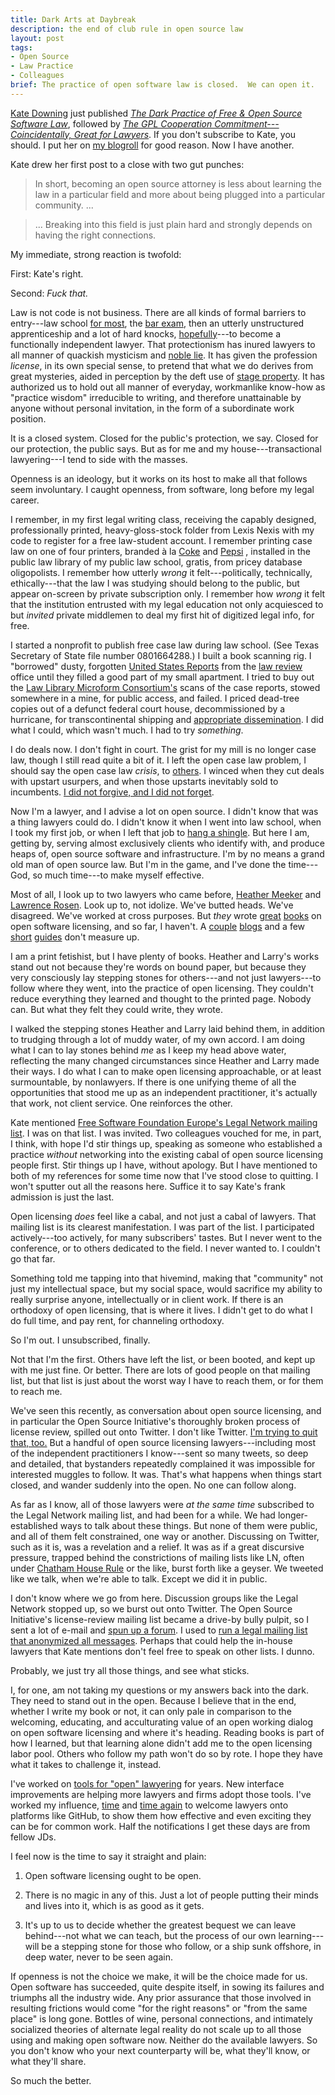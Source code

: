 ```yaml
---
title: Dark Arts at Daybreak
description: the end of club rule in open source law
layout: post
tags:
- Open Source
- Law Practice
- Colleagues
brief: The practice of open software law is closed.  We can open it.
---
```


[Kate Downing](https://katedowninglaw.com/) just published [_The Dark Practice of Free & Open Source Software Law_](https://katedowninglaw.com/2019/06/17/part-1-the-dark-practice-of-free-open-source-software-law/), followed by [_The GPL Cooperation Commitment---Coincidentally, Great for Lawyers_](https://katedowninglaw.com/2019/06/17/part-2-the-gpl-cooperation-commitment-coincidentally-great-for-lawyers/).  If you don't subscribe to Kate, you should.  I put her on [my blogroll](https://writing.kemitchell.com/lists/Blogroll) for good reason.  Now I have another.

Kate drew her first post to a close with two gut punches:

> In short, becoming an open source attorney is less about learning the law in a particular field and more about being plugged into a particular community. ...

> ... Breaking into this field is just plain hard and strongly depends on having the right connections.

My immediate, strong reaction is twofold:

First:  Kate's right.

Second:  _Fuck that._

Law is not code is not business.  There are all kinds of formal barriers to entry---law school [for most](http://likelincoln.org/), the [bar exam](https://en.wikipedia.org/wiki/State_Bar_of_California#The_California_Bar_Examination), then an utterly unstructured apprenticeship and a lot of hard knocks, [hopefully](http://www.top-law-schools.com/forums/viewtopic.php?f=23&t=192753)---to become a functionally independent lawyer.  That protectionism has inured lawyers to all manner of quackish mysticism and [noble lie](https://en.wikipedia.org/wiki/Noble_lie).  It has given the profession _license_, in its own special sense, to pretend that what we do derives from great mysteries, aided in perception by the deft use of [stage property](https://en.wikipedia.org/wiki/Theatrical_property).  It has authorized us to hold out all manner of everyday, workmanlike know-how as "practice wisdom" irreducible to writing, and therefore unattainable by anyone without personal invitation, in the form of a subordinate work position.

It is a closed system.  Closed for the public's protection, we say.  Closed for our protection, the public says.  But as for me and my house---transactional lawyering---I tend to side with the masses.

Openness is an ideology, but it works on its host to make all that follows seem involuntary.  I caught openness, from software, long before my legal career.

I remember, in my first legal writing class, receiving the capably designed, professionally printed, heavy-gloss-stock folder from Lexis Nexis with my code to register for a free law-student account.  I remember printing case law on one of four printers, branded à la [Coke](https://www.lexisnexis.com) and [Pepsi](https://www.westlaw.com) , installed in the public law library of my public law school, gratis, from pricey database oligopolists.  I remember how utterly _wrong_ it felt---politically, technically, ethically---that the law I was studying should belong to the public, but appear on-screen by private subscription only.  I remember how _wrong_ it felt that the institution entrusted with my legal education not only acquiesced to but _invited_ private middlemen to deal my first hit of digitized legal info, for free.

I started a nonprofit to publish free case law during law school.  (See Texas Secretary of State file number 0801664288.)  I built a book scanning rig.  I "borrowed" dusty, forgotten [United States Reports](https://en.wikipedia.org/wiki/United_States_Reports) from the [law review](https://en.wikipedia.org/wiki/Law_review) office until they filled a good part of my small apartment.  I tried to buy out the [Law Library Microform Consortium's](http://llmc.com/) scans of the case reports, stowed somewhere in a mine, for public access, and failed.  I priced dead-tree copies out of a defunct federal court house, decommissioned by a hurricane, for transcontinental shipping and [appropriate dissemination](https://archive.org/scanning).  I did what I could, which wasn't much.  I had to try _something_.

I do deals now.  I don't fight in court.  The grist for my mill is no longer case law, though I still read quite a bit of it.  I left the open case law problem, I should say the open case law _crisis_, to [others](https://case.law/).  I winced when they cut deals with upstart usurpers, and when those upstarts inevitably sold to incumbents.  [I did not forgive, and I did not forget](https://writing.kemitchell.com/2016/02/28/I-Will-Never-Be-a-Super-Lawyer).

Now I'm a lawyer, and I advise a lot on open source.  I didn't know that was a thing lawyers could do.  I didn't know it when I went into law school, when I took my first job, or when I left that job to [hang a shingle](https://en.wiktionary.org/wiki/hang_out_one%27s_shingle).  But here I am, getting by, serving almost exclusively clients who identify with, and produce heaps of, open source software and infrastructure.  I'm by no means a grand old man of open source law.  But I'm in the game, and I've done the time---God, so much time---to make myself effective.

Most of all, I look up to two lawyers who came before, [Heather Meeker](https://heathermeeker.com) and [Lawrence Rosen](https://web.archive.org/web/20190527132214/https://www.rosenlaw.com/rosen.htm).  Look up to, not idolize.  We've butted heads.  We've disagreed.  We've worked at cross purposes.  But _they_ wrote [great](https://web.archive.org/web/20181209065822/https://www.rosenlaw.com/oslbook.htm) [books](https://www.amazon.com/dp/1544737645/) on open software licensing, and so far, I haven't.  A [couple](https://writing.kemitchell.com) [blogs](https://blog.licensezero.com) and a few [short](https://fieldguide.kemitchell.com/) [guides](https://oss.kemitchell.com/) don't measure up.

I am a print fetishist, but I have plenty of books.  Heather and Larry's works stand out not because they're words on bound paper, but because they very consciously lay stepping stones for others---and not just lawyers---to follow where they went, into the practice of open licensing.  They couldn't reduce everything they learned and thought to the printed page.  Nobody can.  But what they felt they could write, they wrote.

I walked the stepping stones Heather and Larry laid behind them, in addition to trudging through a lot of muddy water, of my own accord.  I am doing what I can to lay stones behind _me_ as I keep my head above water, reflecting the many changed circumstances since Heather and Larry made their ways.  I do what I can to make open licensing approachable, or at least surmountable, by nonlawyers.  If there is one unifying theme of all the opportunities that stood me up as an independent practitioner, it's actually that work, not client service.  One reinforces the other.

Kate mentioned [Free Software Foundation Europe's Legal Network mailing list](https://fsfe.org/activities/ftf/ln.en.html).  I was on that list.  I was invited.  Two colleagues vouched for me, in part, I think, with hope I'd stir things up, speaking as someone who established a practice _without_ networking into the existing cabal of open source licensing people first.  Stir things up I have, without apology.  But I have mentioned to both of my references for some time now that I've stood close to quitting.  I won't sputter out all the reasons here.  Suffice it to say Kate's frank admission is just the last.

Open licensing _does_ feel like a cabal, and not just a cabal of lawyers.  That mailing list is its clearest manifestation.  I was part of the list.  I participated actively---too actively, for many subscribers' tastes.  But I never went to the conference, or to others dedicated to the field.  I never wanted to.  I couldn't go that far.

Something told me tapping into that hivemind, making that "community" not just my intellectual space, but my social space, would sacrifice my ability to really surprise anyone, intellectually or in client work.  If there is an orthodoxy of open licensing, that is where it lives.  I didn't get to do what I do full time, and pay rent, for channeling orthodoxy.

So I'm out.  I unsubscribed, finally.

Not that I'm the first.  Others have left the list, or been booted, and kept up with me just fine.  Or better.  There are lots of good people on that mailing list, but that list is just about the worst way I have to reach them, or for them to reach me.

We've seen this recently, as conversation about open source licensing, and in particular the Open Source Initiative's thoroughly broken process of license review, spilled out onto Twitter.  I don't like Twitter.  [I'm trying to quit that, too.](https://twitter.com/kemitchell/status/1139689516556419072)  But a handful of open source licensing lawyers---including most of the independent practitioners I know---sent so many tweets, so deep and detailed, that bystanders repeatedly complained it was impossible for interested muggles to follow.  It was.  That's what happens when things start closed, and wander suddenly into the open.  No one can follow along.

As far as I know, all of those lawyers were _at the same time_ subscribed to the Legal Network mailing list, and had been for a while.  We had longer-established ways to talk about these things.  But none of them were public, and all of them felt constrained, one way or another.  Discussing on Twitter, such as it is, was a revelation and a relief.  It was as if a great discursive pressure, trapped behind the constrictions of mailing lists like LN, often under [Chatham House Rule](https://www.chathamhouse.org/chatham-house-rule) or the like, burst forth like a geyser.  We tweeted like we talk, when we're able to talk.  Except we did it in public.

I don't know where we go from here.  Discussion groups like the Legal Network stopped up, so we burst out onto Twitter.  The Open Source Initiative's license-review mailing list became a drive-by bully pulpit, so I sent a lot of e-mail and [spun up a forum](https://www.chathamhouse.org/chatham-house-rule).  I used to [run a legal mailing list that anonymized all messages](https://www.npmjs.com/package/conspiracy).  Perhaps that could help the in-house lawyers that Kate mentions don't feel free to speak on other lists.  I dunno.

Probably, we just try all those things, and see what sticks.

I, for one, am not taking my questions or my answers back into the dark.  They need to stand out in the open.  Because I believe that in the end, whether I write my book or not, it can only pale in comparison to the welcoming, educating, and acculturating value of an open working dialog on open software licensing and where it's heading.  Reading books is part of how I learned, but that learning alone didn't add me to the open licensing labor pool.  Others who follow my path won't do so by rote.  I hope they have what it takes to challenge it, instead.

I've worked on [tools for "open" lawyering](https://commonform.github.io) for years.  New interface improvements are helping more lawyers and firms adopt those tools.  I've worked my influence, [time](https://blueoakcouncil.org/) and [time again](https://polyformproject.org/) to welcome lawyers onto platforms like GitHub, to show them how effective and even exciting they can be for common work.  Half the notifications I get these days are from fellow JDs.

I feel now is the time to say it straight and plain:

1. Open software licensing ought to be open.

2. There is no magic in any of this.  Just a lot of people putting their minds and lives into it, which is as good as it gets.

3. It's up to us to decide whether the greatest bequest we can leave behind---not what we can teach, but the process of our own learning---will be a stepping stone for those who follow, or a ship sunk offshore, in deep water, never to be seen again.

If openness is not the choice we make, it will be the choice made for us.  Open software has succeeded, quite despite itself, in sowing its failures and triumphs all the industry wide.  Any prior assurance that those involved in resulting frictions would come "for the right reasons" or "from the same place" is long gone.  Bottles of wine, personal connections, and intimately socialized theories of alternate legal reality do not scale up to all those using and making open software now.  Neither do the available lawyers.  So you don't know who your next counterparty will be, what they'll know, or what they'll share.

So much the better.
